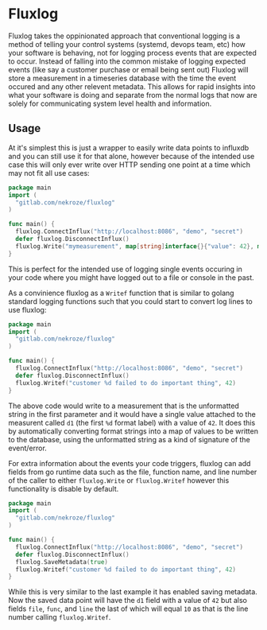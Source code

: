 # Fluxlog

Fluxlog takes the oppinionated approach that conventional logging is a method of telling your control systems (systemd, devops team, etc) how your software is behaving, not for logging process events that are expected to occur. Instead of falling into the common mistake of logging expected events (like say a customer purchase or email being sent out) Fluxlog will store a measurement in a timeseries database with the time the event occured and any other relevent metadata. This allows for rapid insights into what your software is doing and separate from the normal logs that now are solely for communicating system level health and information.

## Usage

At it's simplest this is just a wrapper to easily write data points to influxdb and you can still use it for that alone, however because of the intended use case this will only ever write over HTTP sending one point at a time which may not fit all use cases:

```go
package main
import (
  "gitlab.com/nekroze/fluxlog"
)

func main() {
  fluxlog.ConnectInflux("http://localhost:8086", "demo", "secret")
  defer fluxlog.DisconnectInflux()
  fluxlog.Write("mymeasurement", map[string]interface{}{"value": 42}, map[string]string{"locationtag": "earth"})
}
```

This is perfect for the intended use of logging single events occuring in your code where you might have logged out to a file or console in the past.

As a convinience fluxlog as a `Writef` function that is similar to golang standard logging functions such that you could start to convert log lines to use fluxlog:

```go
package main
import (
  "gitlab.com/nekroze/fluxlog"
)

func main() {
  fluxlog.ConnectInflux("http://localhost:8086", "demo", "secret")
  defer fluxlog.DisconnectInflux()
  fluxlog.Writef("customer %d failed to do important thing", 42)
}
```

The above code would write to a measurement that is the unformatted string in the first parameter and it would have a single value attached to the measurent called `d1` (the first `%d` format label) with a value of `42`. It does this by automatically converting format strings into a map of values to be written to the database, using the unformatted string as a kind of signature of the event/error.

For extra information about the events your code triggers, fluxlog can add fields from go runtime data such as the file, function name, and line number of the caller to either `fluxlog.Write` or `fluxlog.Writef` however this functionality is disable by default.

```go
package main
import (
  "gitlab.com/nekroze/fluxlog"
)

func main() {
  fluxlog.ConnectInflux("http://localhost:8086", "demo", "secret")
  defer fluxlog.DisconnectInflux()
  fluxlog.SaveMetadata(true)
  fluxlog.Writef("customer %d failed to do important thing", 42)
}
```

While this is very similar to the last example it has enabled saving metadata. Now the saved data point will have the `d1` field with a value of `42` but also fields `file`, `func`, and `line` the last of which will equal `10` as that is the line number calling `fluxlog.Writef`.
